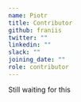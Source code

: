 ```yaml
---
name: Piotr
title: Contributor
github: franiis
twitter: ""
linkedin: ""
slack: ""
joining_date: ""
role: contributor
---
```


Still waiting for this
